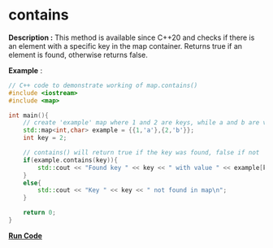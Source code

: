 # contains

**Description :**  This method is available since C++20 and checks if there is an element with a specific key in the map container. Returns true if an element is found, otherwise returns false.
  
**Example** :

```cpp
// C++ code to demonstrate working of map.contains()
#include <iostream>
#include <map>

int main(){
    // create 'example' map where 1 and 2 are keys, while a and b are values
    std::map<int,char> example = {{1,'a'},{2,'b'}};
    int key = 2;

    // contains() will return true if the key was found, false if not
    if(example.contains(key)){
        std::cout << "Found key " << key << " with value " << example[key] << '\n';
    }
    else{
        std::cout << "Key " << key << " not found in map\n";
    }

    return 0;
}
```
**[Run Code](https://rextester.com/IYJR76647)**